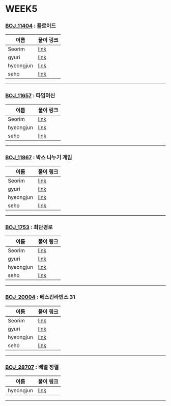 # WEEK5

### [BOJ_11404](https://boj.kr/11404) : 플로이드

|이름|풀이 링크|
|--|--|
|Seorim| [link](BOJ_11404/Seorim.java)
|gyuri| [link](BOJ_11404/gyuri.py)
|hyeongjun| [link](BOJ_11404/hyeongjun.cpp)
|seho| [link](BOJ_11404/seho.py)
---


### [BOJ_11657](https://boj.kr/11657) : 타임머신

|이름|풀이 링크|
|--|--|
|Seorim| [link](BOJ_11657/Seorim.java)
|hyeongjun| [link](BOJ_11657/hyeongjun.cpp)
|seho| [link](BOJ_11657/seho.java)
---


### [BOJ_11867](https://boj.kr/11867) : 박스 나누기 게임

|이름|풀이 링크|
|--|--|
|Seorim| [link](BOJ_11867/Seorim.java)
|gyuri| [link](BOJ_11867/gyuri.py)
|hyeongjun| [link](BOJ_11867/hyeongjun.cpp)
|seho| [link](BOJ_11867/seho.py)
---


### [BOJ_1753](https://boj.kr/1753) : 최단경로

|이름|풀이 링크|
|--|--|
|Seorim| [link](BOJ_1753/Seorim.java)
|gyuri| [link](BOJ_1753/gyuri.py)
|hyeongjun| [link](BOJ_1753/hyeongjun.cpp)
|seho| [link](BOJ_1753/seho.java)
---


### [BOJ_20004](https://boj.kr/20004) : 베스킨라빈스 31

|이름|풀이 링크|
|--|--|
|Seorim| [link](BOJ_20004/Seorim.java)
|gyuri| [link](BOJ_20004/gyuri.py)
|hyeongjun| [link](BOJ_20004/hyeongjun.cpp)
|seho| [link](BOJ_20004/seho.java)
---


### [BOJ_28707](https://boj.kr/28707) : 배열 정렬

|이름|풀이 링크|
|--|--|
|hyeongjun| [link](BOJ_28707/hyeongjun.cpp)
---
